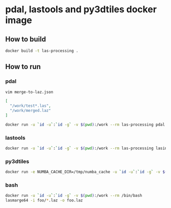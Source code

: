 # pdal, lastools and py3dtiles docker image

## How to build

```bash
docker build -t las-processing .
```

## How to run

### pdal

```bash
vim merge-to-laz.json
```

```json
[
  "/work/test*.las",
  "/work/merged.laz"
]
```

```bash
docker run -u `id -u`:`id -g` -v $(pwd):/work --rm las-processing pdal pipeline /work/merge-to-laz.json
```

### lastools

```bash
docker run -u `id -u`:`id -g` -v $(pwd):/work --rm las-processing lasinfo64 /work/merged.las
```

### py3dtiles

```bash
docker run -e NUMBA_CACHE_DIR=/tmp/numba_cache -u `id -u`:`id -g` -v $(pwd):/work -v --rm las-processing py3dtiles convert --pyproj-always-xy --out /work/3dtiles --srs_out 4978 /work/merged.las
```

### bash

```bash
docker run -u `id -u`:`id -g` -v $(pwd):/work --rm /bin/bash
lasmarge64 -i foo/*.laz -o foo.laz
```
